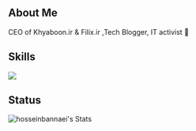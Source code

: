 ## About Me
CEO of Khyaboon.ir & Filix.ir ,Tech Blogger, IT activist  🔧

## Skills
<p align="left">
 <a href="https://github.com/saeed-54996">
   <img src="https://skillicons.dev/icons?i=html,css,php,py,linux,git,github,mysql,blender,figma,ps,ai,pr,ae" />
 </a>
</p>

## Status
![hosseinbannaei's Stats](https://github-readme-stats.vercel.app/api?username=saeed-54996&theme=nord&show_icons=true&hide_border=true&count_private=true)

<!--
**saeed-54996/saeed-54996** is a ✨ _special_ ✨ repository because its `README.md` (this file) appears on your GitHub profile.

Here are some ideas to get you started:

- 🔭 I’m currently working on ...
- 🌱 I’m currently learning ...
- 👯 I’m looking to collaborate on ...
- 🤔 I’m looking for help with ...
- 💬 Ask me about ...
- 📫 How to reach me: ...
- 😄 Pronouns: ...
- ⚡ Fun fact: ...
-->
